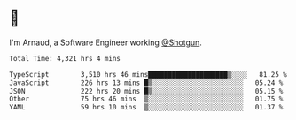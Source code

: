 # 👋

I'm Arnaud, a Software Engineer working [@Shotgun](https://shotgun.live).

<!--START_SECTION:waka-->

```txt
Total Time: 4,321 hrs 4 mins

TypeScript        3,510 hrs 46 mins████████████████████▒░░░░   81.25 %
JavaScript        226 hrs 13 mins █▒░░░░░░░░░░░░░░░░░░░░░░░   05.24 %
JSON              222 hrs 20 mins █▒░░░░░░░░░░░░░░░░░░░░░░░   05.15 %
Other             75 hrs 46 mins  ▒░░░░░░░░░░░░░░░░░░░░░░░░   01.75 %
YAML              59 hrs 10 mins  ▒░░░░░░░░░░░░░░░░░░░░░░░░   01.37 %
```

<!--END_SECTION:waka-->
